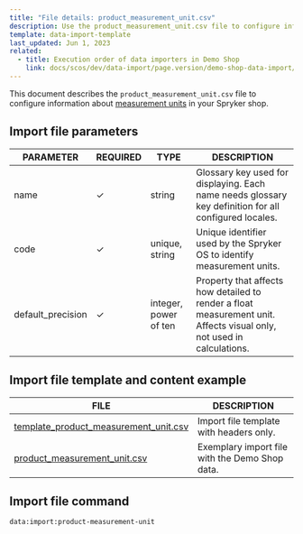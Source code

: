 ```yaml
---
title: "File details: product_measurement_unit.csv"
description: Use the product_measurement_unit.csv file to configure information about measurement units in your Spryker shop.
template: data-import-template
last_updated: Jun 1, 2023
related:
  - title: Execution order of data importers in Demo Shop
    link: docs/scos/dev/data-import/page.version/demo-shop-data-import/execution-order-of-data-importers-in-demo-shop.html
---
```


This document describes the `product_measurement_unit.csv` file to configure information about [measurement units](/docs/pbc/all/product-information-management/{{page.verison}}/base-shop/feature-overviews/measurement-units-feature-overview.html) in your Spryker shop.

## Import file parameters

| PARAMETER | REQUIRED |  TYPE | DESCRIPTION |
| --- | --- | --- | --- |
| name | &check; | string | Glossary key used for displaying. Each name needs glossary key definition for all configured locales. |
| code | &check; | unique, string | Unique identifier used by the Spryker OS to identify measurement units. |
| default_precision | &check; | integer, power of ten | Property that affects how detailed to render a float measurement unit. Affects visual only, not used in calculations.|

## Import file template and content example

| FILE | DESCRIPTION |
|---|---|
| [template_product_measurement_unit.csv](https://spryker.s3.eu-central-1.amazonaws.com/docs/pbc/all/product-information-management/base-shop/import-and-export-data/file-details-product-measurement-unit.csv.md/template_product_measurement_unit.csv)| Import file template with headers only. |
| [product_measurement_unit.csv](https://spryker.s3.eu-central-1.amazonaws.com/docs/pbc/all/product-information-management/base-shop/import-and-export-data/file-details-product-measurement-unit.csv.md/product_measurement_unit.csv) | Exemplary import file with the Demo Shop data. |


## Import file command

```bash
data:import:product-measurement-unit
```